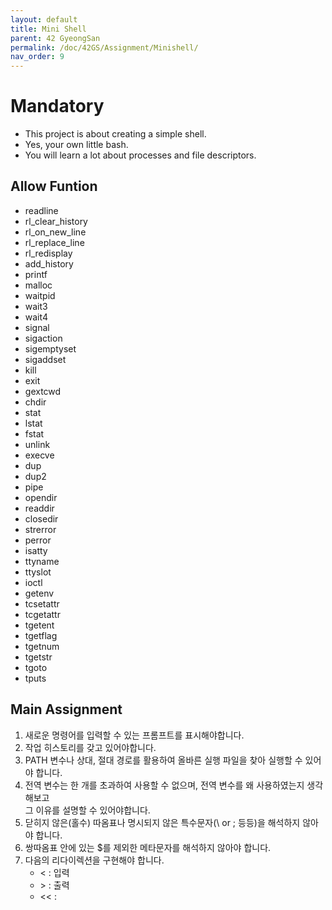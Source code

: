 ```yaml
---
layout: default
title: Mini Shell
parent: 42 GyeongSan
permalink: /doc/42GS/Assignment/Minishell/
nav_order: 9
---
```


# Mandatory
- This project is about creating a simple shell.
- Yes, your own little bash.
- You will learn a lot about processes and file descriptors.

## Allow Funtion
- readline
- rl_clear_history
- rl_on_new_line
- rl_replace_line
- rl_redisplay
- add_history
- printf
- malloc
- waitpid
- wait3
- wait4
- signal
- sigaction
- sigemptyset
- sigaddset
- kill
- exit
- gextcwd
- chdir
- stat
- lstat
- fstat
- unlink
- execve
- dup
- dup2
- pipe
- opendir
- readdir
- closedir
- strerror
- perror
- isatty
- ttyname
- ttyslot
- ioctl
- getenv
- tcsetattr
- tcgetattr
- tgetent
- tgetflag
- tgetnum
- tgetstr
- tgoto
- tputs

## Main Assignment
1. 새로운 명령어를 입력할 수 있는 프롬프트를 표시해야합니다.
2. 작업 히스토리를 갖고 있어야합니다.
3. PATH 변수나 상대, 절대 경로를 활용하여 올바른 실행 파일을 찾아 실행할 수 있어야 합니다.
4. 전역 변수는 한 개를 초과하여 사용할 수 없으며, 전역 변수를 왜 사용하였는지 생각해보고<br> 그 이유를 설명할 수 있어야합니다.
5. 닫히지 않은(홀수) 따옴표나 명시되지 않은 특수문자(\ or ; 등등)을 해석하지 않아야 합니다.
6. 쌍따옴표 안에 있는 $를 제외한 메타문자를 해석하지 않아야 합니다.
7. 다음의 리다이렉션을 구현해야 합니다.
    - < : 입력
    - \> : 출력
    - << : 
